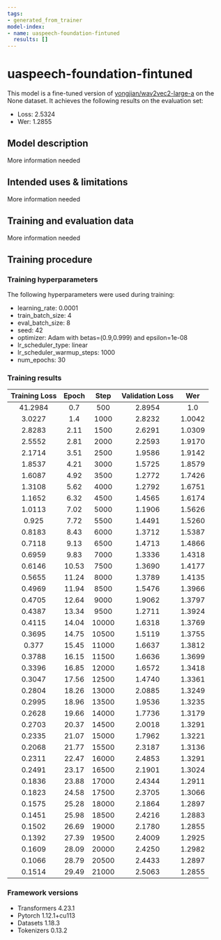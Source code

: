 ```yaml
---
tags:
- generated_from_trainer
model-index:
- name: uaspeech-foundation-fintuned
  results: []
---
```


<!-- This model card has been generated automatically according to the information the Trainer had access to. You
should probably proofread and complete it, then remove this comment. -->

# uaspeech-foundation-fintuned

This model is a fine-tuned version of [yongjian/wav2vec2-large-a](https://huggingface.co/yongjian/wav2vec2-large-a) on the None dataset.
It achieves the following results on the evaluation set:
- Loss: 2.5324
- Wer: 1.2855

## Model description

More information needed

## Intended uses & limitations

More information needed

## Training and evaluation data

More information needed

## Training procedure

### Training hyperparameters

The following hyperparameters were used during training:
- learning_rate: 0.0001
- train_batch_size: 4
- eval_batch_size: 8
- seed: 42
- optimizer: Adam with betas=(0.9,0.999) and epsilon=1e-08
- lr_scheduler_type: linear
- lr_scheduler_warmup_steps: 1000
- num_epochs: 30

### Training results

| Training Loss | Epoch | Step  | Validation Loss | Wer    |
|:-------------:|:-----:|:-----:|:---------------:|:------:|
| 41.2984       | 0.7   | 500   | 2.8954          | 1.0    |
| 3.0227        | 1.4   | 1000  | 2.8232          | 1.0042 |
| 2.8283        | 2.11  | 1500  | 2.6291          | 1.0309 |
| 2.5552        | 2.81  | 2000  | 2.2593          | 1.9170 |
| 2.1714        | 3.51  | 2500  | 1.9586          | 1.9142 |
| 1.8537        | 4.21  | 3000  | 1.5725          | 1.8579 |
| 1.6087        | 4.92  | 3500  | 1.2772          | 1.7426 |
| 1.3108        | 5.62  | 4000  | 1.2792          | 1.6751 |
| 1.1652        | 6.32  | 4500  | 1.4565          | 1.6174 |
| 1.0113        | 7.02  | 5000  | 1.1906          | 1.5626 |
| 0.925         | 7.72  | 5500  | 1.4491          | 1.5260 |
| 0.8183        | 8.43  | 6000  | 1.3712          | 1.5387 |
| 0.7118        | 9.13  | 6500  | 1.4713          | 1.4866 |
| 0.6959        | 9.83  | 7000  | 1.3336          | 1.4318 |
| 0.6146        | 10.53 | 7500  | 1.3690          | 1.4177 |
| 0.5655        | 11.24 | 8000  | 1.3789          | 1.4135 |
| 0.4969        | 11.94 | 8500  | 1.5476          | 1.3966 |
| 0.4705        | 12.64 | 9000  | 1.9062          | 1.3797 |
| 0.4387        | 13.34 | 9500  | 1.2711          | 1.3924 |
| 0.4115        | 14.04 | 10000 | 1.6318          | 1.3769 |
| 0.3695        | 14.75 | 10500 | 1.5119          | 1.3755 |
| 0.377         | 15.45 | 11000 | 1.6637          | 1.3812 |
| 0.3788        | 16.15 | 11500 | 1.6636          | 1.3699 |
| 0.3396        | 16.85 | 12000 | 1.6572          | 1.3418 |
| 0.3047        | 17.56 | 12500 | 1.4740          | 1.3361 |
| 0.2804        | 18.26 | 13000 | 2.0885          | 1.3249 |
| 0.2995        | 18.96 | 13500 | 1.9536          | 1.3235 |
| 0.2628        | 19.66 | 14000 | 1.7736          | 1.3179 |
| 0.2703        | 20.37 | 14500 | 2.0018          | 1.3291 |
| 0.2335        | 21.07 | 15000 | 1.7962          | 1.3221 |
| 0.2068        | 21.77 | 15500 | 2.3187          | 1.3136 |
| 0.2311        | 22.47 | 16000 | 2.4853          | 1.3291 |
| 0.2491        | 23.17 | 16500 | 2.1901          | 1.3024 |
| 0.1836        | 23.88 | 17000 | 2.4344          | 1.2911 |
| 0.1823        | 24.58 | 17500 | 2.3705          | 1.3066 |
| 0.1575        | 25.28 | 18000 | 2.1864          | 1.2897 |
| 0.1451        | 25.98 | 18500 | 2.4216          | 1.2883 |
| 0.1502        | 26.69 | 19000 | 2.1780          | 1.2855 |
| 0.1392        | 27.39 | 19500 | 2.4009          | 1.2925 |
| 0.1609        | 28.09 | 20000 | 2.4250          | 1.2982 |
| 0.1066        | 28.79 | 20500 | 2.4433          | 1.2897 |
| 0.1514        | 29.49 | 21000 | 2.5063          | 1.2855 |


### Framework versions

- Transformers 4.23.1
- Pytorch 1.12.1+cu113
- Datasets 1.18.3
- Tokenizers 0.13.2
